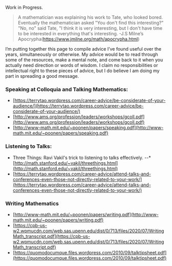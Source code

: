 Work in Progress.

>A mathematician was explaining his work to Tate, who looked bored. Eventually the mathematician asked "You don't find this interesting?"
>"No, no" said Tate, "I think it is very interesting, but I don't have time to be interested in everything that's interesting.
>-J.S Milne’s Apocrypha(https://www.jmilne.org/math/apocrypha.html)

I’m putting together this page to compile advice I’ve found useful over the years, simultaneously or otherwise. My advice would be to read through some of the resources, make a mental note, and come back to it when you actually need direction or words of wisdom. I claim no responsibilities or intellectual right to these pieces of advice, but I do believe I am doing my part in spreading a good message.

### Speaking at Colloquia and Talking Mathematics:
- [https://terrytao.wordpress.com/career-advice/be-considerate-of-your-audience/](https://terrytao.wordpress.com/career-advice/be-considerate-of-your-audience/)
- [http://www.ams.org/profession/leaders/workshops/gcoll.pdf](http://www.ams.org/profession/leaders/workshops/gcoll.pdf)
- [http://www-math.mit.edu/~poonen/papers/speaking.pdf](http://www-math.mit.edu/~poonen/papers/speaking.pdf)

### Listening to Talks:
- Three Things: Ravi Vakil's trick to listening to talks effectively.
--* [http://math.stanford.edu/~vakil/threethings.html](http://math.stanford.edu/~vakil/threethings.html)
- [https://terrytao.wordpress.com/career-advice/attend-talks-and-conferences-even-those-not-directly-related-to-your-work/](https://terrytao.wordpress.com/career-advice/attend-talks-and-conferences-even-those-not-directly-related-to-your-work/)

### Writing Mathematics
- [http://www-math.mit.edu/~poonen/papers/writing.pdf](http://www-math.mit.edu/~poonen/papers/writing.pdf)
- [https://cpb-us-w2.wpmucdn.com/web.sas.upenn.edu/dist/0/713/files/2020/07/WritingMath_transcript.pdf](https://cpb-us-w2.wpmucdn.com/web.sas.upenn.edu/dist/0/713/files/2020/07/WritingMath_transcript.pdf)
- [https://quomodocumque.files.wordpress.com/2010/09/talktipsheet.pdf](https://quomodocumque.files.wordpress.com/2010/09/talktipsheet.pdf)

